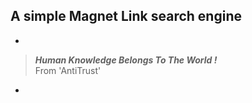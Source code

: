 ## A simple Magnet Link search engine
-
> ***Human Knowledge Belongs To The World !*** <br> From 'AntiTrust'
-
 

